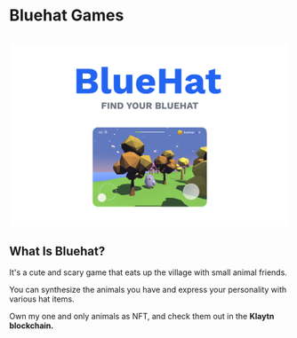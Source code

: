 # Bluehat Games
<div align="center">
  <br/>
  <img src="https://github.com/Blue-Hat-Games/.github/blob/main/src/img/bluehat_main.png?raw=true"/>
  </p>
  </p>
</div>


## What Is Bluehat?
It's a cute and scary game that eats up the village with small animal friends. 


You can synthesize the animals you have and express your personality with various hat items.


Own my one and only animals as NFT, and check them out in the **Klaytn blockchain.**
